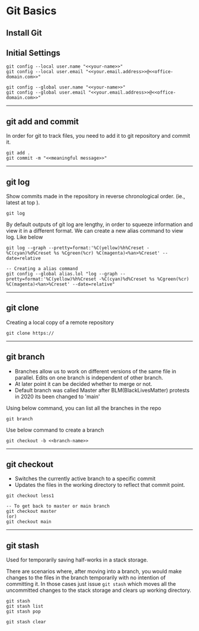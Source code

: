 # Git Basics

## Install Git

## Initial Settings

```
git config --local user.name "<<your-name>>"
git config --local user.email "<<your.email.address>>@<<office-domain.com>>"

git config --global user.name "<<your-name>>"
git config --global user.email "<<your.email.address>>@<<office-domain.com>>"
```

* * * 

## git add and commit
In order for git to track files, you need to add it to git repository and commit it. 

```
git add .
git commit -m "<<meaningful message>>"
```

* * * 

## git log 

Show commits made in the repository in reverse chronological order. (ie., latest at top ).  

```
git log
```

By default outputs of git log are lengthy, in order to squeeze information and view it in a different format. We can create a new alias command to view log. Like below 

```
git log --graph --pretty=format:'%C(yellow)%h%Creset -%C(cyan)%d%Creset %s %Cgreen(%cr) %C(magenta)<%an>%Creset' --date=relative

-- Creating a alias command
git config --global alias.lol "log --graph --pretty=format:'%C(yellow)%h%Creset -%C(cyan)%d%Creset %s %Cgreen(%cr) %C(magenta)<%an>%Creset' --date=relative"
```

* * * 

## git clone
Creating a local copy of a remote repository

```
git clone https://
```

* * * 

## git branch

* Branches allow us to work on different versions of the same file in parallel. Edits on one branch is independent of other branch.
* At later point it can be decided whether to merge or not.
* Default branch was called Master after BLM(BlackLivesMatter) protests in 2020 its been changed to 'main'

Using below command, you can list all the branches in the repo

```
git branch
```

Use below command to create a branch 

```
git checkout -b <<branch-name>>
```

* * * 

## git checkout

* Switches the currently active branch to a specific commit
* Updates the files in the working directory to reflect that commit point.

```
git checkout less1

-- To get back to master or main branch
git checkout master    
(or)
git checkout main
```

* * * 

## git stash

Used for temporarily saving half-works in a stack storage.

There are scenarios where, after moving into a branch, you would make changes to the files in the branch temporarily with no intention of committing it. In those cases just issue `git stash` which moves all the uncommitted changes to the stack storage and clears up working directory. 

```
git stash
git stash list
git stash pop

git stash clear
```
